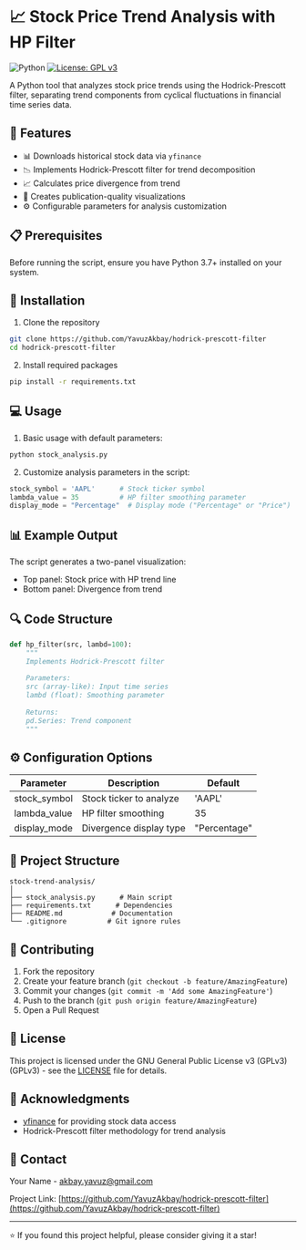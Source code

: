 # 📈 Stock Price Trend Analysis with HP Filter

![Python](https://img.shields.io/badge/Python-3.12%2B-blue)
[![License: GPL v3](https://img.shields.io/badge/License-GPLv3-blue.svg)](https://www.gnu.org/licenses/gpl-3.0)

A Python tool that analyzes stock price trends using the Hodrick-Prescott filter, separating trend components from cyclical fluctuations in financial time series data.

## 🚀 Features

- 📊 Downloads historical stock data via `yfinance`
- 📉 Implements Hodrick-Prescott filter for trend decomposition
- 📈 Calculates price divergence from trend
- 🎨 Creates publication-quality visualizations
- ⚙️ Configurable parameters for analysis customization

## 📋 Prerequisites

Before running the script, ensure you have Python 3.7+ installed on your system.

## 🔧 Installation

1. Clone the repository
```bash
git clone https://github.com/YavuzAkbay/hodrick-prescott-filter
cd hodrick-prescott-filter
```

2. Install required packages
```bash
pip install -r requirements.txt
```

## 💻 Usage

1. Basic usage with default parameters:
```python
python stock_analysis.py
```

2. Customize analysis parameters in the script:
```python
stock_symbol = 'AAPL'      # Stock ticker symbol
lambda_value = 35          # HP filter smoothing parameter
display_mode = "Percentage"  # Display mode ("Percentage" or "Price")
```

## 📊 Example Output

The script generates a two-panel visualization:
- Top panel: Stock price with HP trend line
- Bottom panel: Divergence from trend

## 🔍 Code Structure

```python
def hp_filter(src, lambd=100):
    """
    Implements Hodrick-Prescott filter
    
    Parameters:
    src (array-like): Input time series
    lambd (float): Smoothing parameter
    
    Returns:
    pd.Series: Trend component
    """
```

## ⚙️ Configuration Options

| Parameter | Description | Default |
|-----------|-------------|---------|
| stock_symbol | Stock ticker to analyze | 'AAPL' |
| lambda_value | HP filter smoothing | 35 |
| display_mode | Divergence display type | "Percentage" |

## 📁 Project Structure

```
stock-trend-analysis/
│
├── stock_analysis.py      # Main script
├── requirements.txt      # Dependencies
├── README.md            # Documentation
└── .gitignore          # Git ignore rules
```

## 🤝 Contributing

1. Fork the repository
2. Create your feature branch (`git checkout -b feature/AmazingFeature`)
3. Commit your changes (`git commit -m 'Add some AmazingFeature'`)
4. Push to the branch (`git push origin feature/AmazingFeature`)
5. Open a Pull Request

## 📝 License

This project is licensed under the GNU General Public License v3 (GPLv3) (GPLv3) - see the [LICENSE](LICENSE) file for details.

## 🙏 Acknowledgments

- [yfinance](https://github.com/ranaroussi/yfinance) for providing stock data access
- Hodrick-Prescott filter methodology for trend analysis

## 📧 Contact

Your Name - [akbay.yavuz@gmail.com](mailto:akbay.yavuz@gmail.com)

Project Link: [https://github.com/YavuzAkbay/hodrick-prescott-filter](https://github.com/YavuzAkbay/hodrick-prescott-filter)

---
⭐️ If you found this project helpful, please consider giving it a star!
